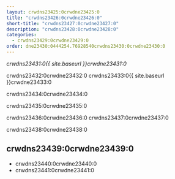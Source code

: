 ```yaml
---
layout: crwdns23425:0crwdne23425:0
title: "crwdns23426:0crwdne23426:0"
short-title: "crwdns23427:0crwdne23427:0"
description: "crwdns23428:0crwdne23428:0"
categories:
  - crwdns23429:0crwdne23429:0
order: dne23430:0444254.76928540crwdns23430:0crwdne23430:0
---
```

*crwdns23431:0{{ site.baseurl }}crwdne23431:0*

crwdns23432:0crwdne23432:0 crwdns23433:0{{ site.baseurl }}crwdne23433:0

crwdns23434:0crwdne23434:0

crwdns23435:0crwdne23435:0

crwdns23436:0crwdne23436:0 crwdns23437:0crwdne23437:0

crwdns23438:0crwdne23438:0

## crwdns23439:0crwdne23439:0

- crwdns23440:0crwdne23440:0
- crwdns23441:0crwdne23441:0